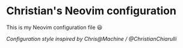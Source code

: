 # Christian's Neovim configuration

This is my Neovim configuration file :smiley:

_Configuration style inspired by Chris@Machine / @ChristianChiarulli_
